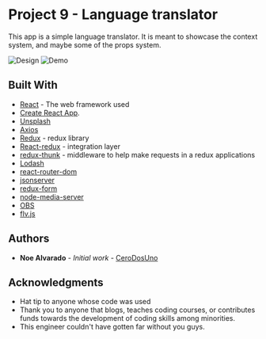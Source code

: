 # Project 9 - Language translator

This app is a simple language translator. It is meant to showcase the context system, and maybe some of the props system.

![Design](https://github.com/CeroDosUno/intro-to-react/blob/master/10.languageapp/design.png)
![Demo](https://github.com/CeroDosUno/intro-to-react/blob/master/10.languageapp/demo.gif)

## Built With

* [React](nuull) - The web framework used
* [Create React App](https://github.com/facebook/create-react-app).
* [Unsplash](https://unsplash.com)
* [Axios](null)
* [Redux](null) - redux library
* [React-redux](null) - integration layer
* [redux-thunk](null) - middleware to help make requests in a redux applications
* [Lodash](null)
* [react-router-dom](null)
* [jsonserver](null)
* [redux-form](null)
* [node-media-server](null)
* [OBS](null)
* [flv.js](null)


## Authors

* **Noe Alvarado** - *Initial work* - [CeroDosUno](https://github.com/CeroDosUno)

## Acknowledgments

* Hat tip to anyone whose code was used
* Thank you to anyone that blogs, teaches coding courses, or contributes funds towards the development of coding skills among minorities.
* This engineer couldn't have gotten far without you guys.
